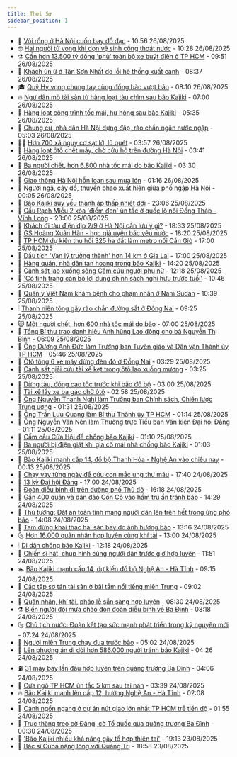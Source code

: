 ```yaml
---
title: Thời Sự
sidebar_position: 1
---
```


<!-- vnexpress-thoi-su:START -->
- 🦒 [Vòi rồng ở Hà Nội cuốn bay đồ đạc](https://vnexpress.net/voi-rong-o-ha-noi-cuon-bay-do-dac-4931807.html) - 10:56 26/08/2025
- 🤓 [Hai người tử vong khi dọn vệ sinh cống thoát nước](https://vnexpress.net/hai-nguoi-tu-vong-khi-don-ve-sinh-cong-thoat-nuoc-4931690.html) - 10:28 26/08/2025
- ⚗️ [Cần hơn 13.500 tỷ đồng &#39;phủ&#39; toàn bộ xe buýt điện ở TP HCM](https://vnexpress.net/can-hon-13-500-ty-dong-phu-toan-bo-xe-buyt-dien-o-tp-hcm-4931752.html) - 09:51 26/08/2025
- 🌊 [Khách ùn ứ ở Tân Sơn Nhất do lỗi hệ thống xuất cảnh](https://vnexpress.net/khach-un-u-o-tan-son-nhat-do-loi-he-thong-xuat-canh-4931724.html) - 08:37 26/08/2025
- 🎓 [Quỹ Hy vọng chung tay cùng đồng bào vượt bão](https://vnexpress.net/quy-hy-vong-chung-tay-cung-dong-bao-vuot-bao-4931718.html) - 08:10 26/08/2025
- 🔥 [Ngư dân mò tài sản từ hàng loạt tàu chìm sau bão Kajiki](https://vnexpress.net/ngu-dan-mo-tai-san-tu-hang-loat-tau-chim-sau-bao-kajiki-4931626.html) - 07:00 26/08/2025
- 🦏 [Hàng loạt công trình tốc mái, hư hỏng sau bão Kajiki](https://vnexpress.net/hang-loat-cong-trinh-toc-mai-hu-hong-sau-bao-kajiki-4931592.html) - 05:35 26/08/2025
- 👺 [Chung cư, nhà dân Hà Nội dựng đập, rào chắn ngăn nước ngập](https://vnexpress.net/chung-cu-nha-dan-ha-noi-dung-dap-rao-chan-ngan-nuoc-ngap-4931622.html) - 05:03 26/08/2025
- 🧑‍🏫 [Hơn 700 xã nguy cơ sạt lở, lũ quét](https://vnexpress.net/hon-700-xa-nguy-co-sat-lo-lu-quet-4931529.html) - 03:57 26/08/2025
- 🚦 [Hàng loạt ôtô chết máy, chờ cứu hộ trên đường Hà Nội](https://vnexpress.net/hang-loat-oto-chet-may-cho-cuu-ho-tren-duong-ha-noi-4931547.html) - 03:41 26/08/2025
- 🎉 [Ba người chết, hơn 6.800 nhà tốc mái do bão Kajiki](https://vnexpress.net/ba-nguoi-chet-hon-6-800-nha-toc-mai-do-bao-kajiki-4931549.html) - 03:30 26/08/2025
- 🦒 [Giao thông Hà Nội hỗn loạn sau mưa lớn](https://vnexpress.net/giao-thong-ha-noi-hon-loan-sau-mua-lon-4931479.html) - 01:16 26/08/2025
- 🤗 [Người ngã, cây đổ, thuyền phao xuất hiện giữa phố ngập Hà Nội](https://vnexpress.net/nhieu-tuyen-pho-ha-noi-ngap-sau-4931446-tong-thuat.html) - 00:05 26/08/2025
- 💼 [Bão Kajiki suy yếu thành áp thấp nhiệt đới](https://vnexpress.net/bao-kajiki-suy-yeu-thanh-ap-thap-nhiet-doi-4931438.html) - 23:06 25/08/2025
- 🤩 [Cầu Rạch Miễu 2 xóa &#39;điểm đen&#39; ùn tắc ở quốc lộ nối Đồng Tháp – Vĩnh Long](https://vnexpress.net/cau-rach-mieu-2-xoa-diem-den-un-tac-o-quoc-lo-noi-dong-thap-vinh-long-4931070.html) - 23:00 25/08/2025
- 🤡 [Khách đi tàu điện dịp 2/9 ở Hà Nội cần lưu ý gì?](https://vnexpress.net/khach-di-tau-dien-dip-2-9-o-ha-noi-can-luu-y-gi-4931406.html) - 18:33 25/08/2025
- 💯 [GS Hoàng Xuân Hãn - học giả uyên bác yêu nước](https://vnexpress.net/gs-hoang-xuan-han-hoc-gia-uyen-bac-yeu-nuoc-4929999.html) - 18:20 25/08/2025
- 👺 [TP HCM dự kiến thu hồi 325 ha đất làm metro nối Cần Giờ](https://vnexpress.net/tp-hcm-du-kien-thu-hoi-325-ha-dat-lam-metro-noi-can-gio-4931371.html) - 17:00 25/08/2025
- 🌮 [Dấu tích &#39;Vạn lý trường thành&#39; hơn 14 km ở Gia Lai](https://vnexpress.net/dau-tich-van-ly-truong-thanh-hon-14-km-o-gia-lai-4931349.html) - 17:00 25/08/2025
- 🥸 [Hàng quán, nhà dân tan hoang trong bão Kajiki](https://vnexpress.net/hang-quan-nha-dan-tan-hoang-trong-bao-kajiki-4931407.html) - 14:20 25/08/2025
- 🐻 [Cảnh sát lao xuống sông Cấm cứu người phụ nữ](https://vnexpress.net/canh-sat-lao-xuong-song-cam-cuu-nguoi-phu-nu-4931366.html) - 12:18 25/08/2025
- 👀 [&#39;Có tình trạng cán bộ lợi dụng chính sách nghỉ hưu trước tuổi&#39;](https://vnexpress.net/co-tinh-trang-can-bo-loi-dung-chinh-sach-nghi-huu-truoc-tuoi-4931369.html) - 10:46 25/08/2025
- 🤔 [Quân y Việt Nam khám bệnh cho phạm nhân ở Nam Sudan](https://vnexpress.net/quan-y-viet-nam-kham-benh-cho-pham-nhan-o-nam-sudan-4931323.html) - 10:39 25/08/2025
- 🕯 [Thanh niên tông gãy rào chắn đường sắt ở Đồng Nai](https://vnexpress.net/thanh-nien-tong-gay-rao-chan-duong-sat-o-dong-nai-4931324.html) - 09:25 25/08/2025
- 😺 [Một người chết, hơn 600 nhà tốc mái do bão](https://vnexpress.net/truc-tiep-tin-bao-moi-nhat-ngay-25-8-4931231-tong-thuat.html) - 07:00 25/08/2025
- 🦆 [Tổng Bí thư trao danh hiệu Anh hùng Lao động cho bà Nguyễn Thị Bình](https://vnexpress.net/tong-bi-thu-trao-danh-hieu-anh-hung-lao-dong-cho-ba-nguyen-thi-binh-4931227.html) - 06:09 25/08/2025
- 🧰 [Ông Dương Anh Đức làm Trưởng ban Tuyên giáo và Dân vận Thành ủy TP HCM](https://vnexpress.net/ong-duong-anh-duc-lam-truong-ban-tuyen-giao-va-dan-van-thanh-uy-tp-hcm-4931222.html) - 05:46 25/08/2025
- 🦍 [Ôtô tông 6 xe máy dừng đèn đỏ ở Đồng Nai](https://vnexpress.net/oto-tong-6-xe-may-dung-den-do-o-dong-nai-4931128.html) - 03:29 25/08/2025
- 🧰 [Cảnh sát giải cứu tài xế kẹt trong ôtô lao xuống mương](https://vnexpress.net/canh-sat-giai-cuu-tai-xe-ket-trong-oto-lao-xuong-muong-4931138.html) - 03:25 25/08/2025
- 💃 [Dừng tàu, đóng cao tốc trước khi bão đổ bộ](https://vnexpress.net/chay-dua-truoc-khi-bao-kajiki-do-bo-4931111-tong-thuat.html) - 03:00 25/08/2025
- 🧰 [Tài xế lấy xe ba gác chở ôtô](https://vnexpress.net/tai-xe-lay-xe-ba-gac-cho-oto-4931118.html) - 02:58 25/08/2025
- 🚀 [Ông Nguyễn Thanh Nghị làm Trưởng ban Chính sách, Chiến lược Trung ương](https://vnexpress.net/ong-nguyen-thanh-nghi-lam-truong-ban-chinh-sach-chien-luoc-trung-uong-4930999.html) - 01:31 25/08/2025
- 🎊 [Ông Trần Lưu Quang làm Bí thư Thành ủy TP HCM](https://vnexpress.net/ong-tran-luu-quang-lam-bi-thu-thanh-uy-tp-hcm-4931045.html) - 01:14 25/08/2025
- 🤭 [Ông Nguyễn Văn Nên làm Thường trực Tiểu ban Văn kiện Đại hội Đảng](https://vnexpress.net/ong-nguyen-van-nen-lam-thuong-truc-tieu-ban-van-kien-dai-hoi-dang-4931042.html) - 01:11 25/08/2025
- 🤗 [Cấm cầu Cửa Hội để chống bão Kajiki](https://vnexpress.net/cam-cau-cua-hoi-de-chong-bao-kajiki-4931035.html) - 01:10 25/08/2025
- 🌈 [Ba người bị điện giật khi gia cố mái nhà chống bão Kajiki](https://vnexpress.net/ba-nguoi-bi-dien-giat-khi-gia-co-mai-nha-chong-bao-kajiki-4931021.html) - 01:03 25/08/2025
- 🦣 [Bão Kajiki mạnh cấp 14, đổ bộ Thanh Hóa - Nghệ An vào chiều nay](https://vnexpress.net/bao-kajiki-manh-cap-14-do-bo-thanh-hoa-nghe-an-vao-chieu-nay-4931014.html) - 00:13 25/08/2025
- 🎡 [Chạy vạy từng ngày để cứu con mắc ung thư máu](https://vnexpress.net/chay-vay-tung-ngay-de-cuu-con-mac-ung-thu-mau-4930785.html) - 17:40 24/08/2025
- 🦏 [13 kỳ Đại hội Đảng](https://vnexpress.net/13-ky-dai-hoi-dang-4930267.html) - 17:00 24/08/2025
- 🎊 [Đoàn diễu binh đi trên đường phố Thủ đô](https://vnexpress.net/doan-dieu-binh-di-tren-duong-pho-thu-do-4930986.html) - 16:18 24/08/2025
- 🫶 [Gần 400 quân và dân đảo Cồn Cỏ vào hầm trú ẩn tránh bão](https://vnexpress.net/gan-400-quan-va-dan-dao-con-co-vao-ham-tru-an-tranh-bao-4930978.html) - 14:29 24/08/2025
- 🤔 [Thủ tướng: Đặt an toàn tính mạng người dân lên trên hết trong ứng phó bão](https://vnexpress.net/thu-tuong-dat-an-toan-tinh-mang-nguoi-dan-len-tren-het-trong-ung-pho-bao-4930962.html) - 14:08 24/08/2025
- 🤠 [Tạm dừng khai thác hai sân bay do ảnh hưởng bão](https://vnexpress.net/tam-dung-khai-thac-hai-san-bay-do-anh-huong-bao-4930956.html) - 13:16 24/08/2025
- 🌜 [Hơn 16.000 quân nhân hợp luyện cùng khí tài](https://vnexpress.net/truc-tiep-le-hop-luyen-dieu-binh-dieu-hanh-4930955-tong-thuat.html) - 13:00 24/08/2025
- 🕯 [Di dân chống bão Kajiki](https://vnexpress.net/di-dan-chong-bao-kajiki-4930941.html) - 12:18 24/08/2025
- 🤔 [Chiến sĩ hát, chụp hình cùng người dân trước giờ hợp luyện](https://vnexpress.net/chien-si-hat-chup-hinh-cung-nguoi-dan-truoc-gio-hop-luyen-4930959.html) - 11:51 24/08/2025
- 🏊 [Bão Kajiki mạnh cấp 14, dự kiến đổ bộ Nghệ An - Hà Tĩnh](https://vnexpress.net/dien-tien-bao-kajiki-4930928.html) - 09:15 24/08/2025
- 🌮 [Cấp tập sơ tán tài sản ở bãi tắm nổi tiếng miền Trung](https://vnexpress.net/cap-tap-so-tan-tai-san-o-bai-tam-noi-tieng-mien-trung-4930905.html) - 09:02 24/08/2025
- 🫣 [Quân nhân, khí tài, pháo lễ sẵn sàng hợp luyện](https://vnexpress.net/truc-tiep-le-hop-luyen-dieu-binh-dieu-hanh-4930902.html) - 08:30 24/08/2025
- ⚗️ [Biển người đội mưa chào đón đoàn diễu binh về Ba Đình](https://vnexpress.net/bien-nguoi-doi-mua-chao-don-doan-dieu-binh-ve-ba-dinh-4930904.html) - 08:18 24/08/2025
- 🌜 [Chủ tịch nước: Đoàn kết tạo sức mạnh phát triển trong kỷ nguyên mới](https://vnexpress.net/chu-tich-nuoc-doan-ket-tao-suc-manh-phat-trien-trong-ky-nguyen-moi-4930856.html) - 07:24 24/08/2025
- 🌁 [Người miền Trung chạy đua trước bão](https://vnexpress.net/nguoi-mien-trung-chay-dua-truoc-bao-4930845.html) - 05:02 24/08/2025
- 🐲 [Lên phương án di dời hơn 586.000 người tránh bão Kajiki](https://vnexpress.net/len-phuong-an-di-doi-hon-586-000-nguoi-tranh-bao-kajiki-4930852.html) - 04:26 24/08/2025
- ⛽️ [31 máy bay lần đầu hợp luyện trên quảng trường Ba Đình](https://vnexpress.net/31-may-bay-lan-dau-hop-luyen-tren-quang-truong-ba-dinh-4930823.html) - 04:06 24/08/2025
- 🗽 [Cửa ngõ TP HCM ùn tắc 5 km sau tai nạn](https://vnexpress.net/cua-ngo-tp-hcm-un-tac-5-km-sau-tai-nan-4930843.html) - 03:39 24/08/2025
- 🔥 [Bão Kajiki mạnh lên cấp 12, hướng Nghệ An - Hà Tĩnh](https://vnexpress.net/bao-kajiki-manh-len-cap-12-huong-nghe-an-ha-tinh-4930807.html) - 02:08 24/08/2025
- 💯 [Cảnh ngổn ngang ở dự án nút giao lớn nhất TP HCM trễ tiến độ](https://vnexpress.net/canh-ngon-ngang-o-du-an-nut-giao-lon-nhat-tp-hcm-tre-tien-do-4930592.html) - 01:55 24/08/2025
- 🦆 [Trực thăng treo cờ Đảng, cờ Tổ quốc qua quảng trường Ba Đình](https://vnexpress.net/truc-thang-treo-co-dang-co-to-quoc-qua-quang-truong-ba-dinh-4930784-tong-thuat.html) - 00:30 24/08/2025
- 🫣 [&#39;Bão Kajiki nhiều khả năng gây tổ hợp thiên tai&#39;](https://vnexpress.net/bao-kajiki-nhieu-kha-nang-gay-to-hop-thien-tai-4930765.html) - 19:13 23/08/2025
- 🤡 [Bác sĩ Cuba nặng lòng với Quảng Trị](https://vnexpress.net/bac-si-cuba-nang-long-voi-quang-tri-4930675.html) - 18:58 23/08/2025<!-- vnexpress-thoi-su:END -->